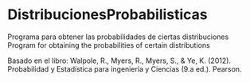 # DistribucionesProbabilisticas
Programa para obtener las probabilidades de ciertas distribuciones
Program for obtaining the probabilities of certain distributions

Basado en el libro:
Walpole, R., Myers, R., Myers, S., & Ye, K. (2012). Probabilidad y Estadística para ingeniería y Ciencias (9.a ed.). Pearson.
